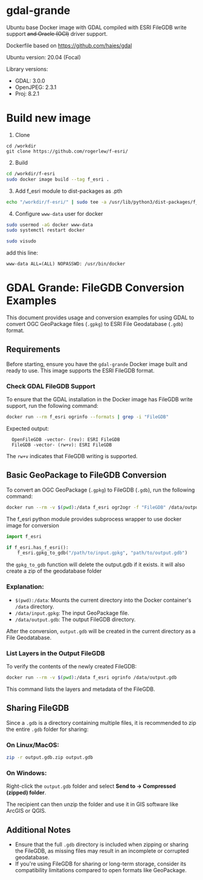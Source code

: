 # gdal-grande

Ubuntu base Docker image with GDAL compiled with ESRI FileGDB write support <strike>and Oracle (OCI)</strike>
driver support.

Dockerfile based on https://github.com/haies/gdal

Ubuntu version: 20.04 (Focal)

Library versions:

- GDAL: 3.0.0
- OpenJPEG: 2.3.1
- Proj: 8.2.1

# Build new image

1. Clone
```
cd /workdir
git clone https://github.com/rogerlew/f-esri/
```

2. Build

```bash
cd /workdir/f-esri
sudo docker image build --tag f_esri .
```

3. Add f_esri module to dist-packages as .pth

```bash
echo "/workdir/f-esri/" | sudo tee -a /usr/lib/python3/dist-packages/f_esri.pth
```

4. Configure `www-data` user for docker

```bash
sudo usermod -aG docker www-data
sudo systemctl restart docker
```

```bash
sudo visudo
```

add this line:

```
www-data ALL=(ALL) NOPASSWD: /usr/bin/docker
```

# GDAL Grande: FileGDB Conversion Examples

This document provides usage and conversion examples for using GDAL to convert OGC GeoPackage files (`.gpkg`) to ESRI File Geodatabase (`.gdb`) format.

## Requirements

Before starting, ensure you have the `gdal-grande` Docker image built and ready to use. This image supports the ESRI FileGDB format.

### Check GDAL FileGDB Support

To ensure that the GDAL installation in the Docker image has FileGDB write support, run the following command:

```bash
docker run --rm f_esri ogrinfo --formats | grep -i "FileGDB"
```

Expected output:

```
  OpenFileGDB -vector- (rov): ESRI FileGDB
  FileGDB -vector- (rw+v): ESRI FileGDB
```

The `rw+v` indicates that FileGDB writing is supported.

## Basic GeoPackage to FileGDB Conversion

To convert an OGC GeoPackage (`.gpkg`) to FileGDB (`.gdb`), run the following command:

```bash
docker run --rm -v $(pwd):/data f_esri ogr2ogr -f "FileGDB" /data/output.gdb /data/input.gpkg
```

The f_esri python module provides subprocess wrapper to use docker image for conversion

```python
import f_esri

if f_esri.has_f_esri():
    f_esri.gpkg_to_gdb("/path/to/input.gpkg", "path/to/output.gdb")
```

the `gpkg_to_gdb` function will delete the output.gdb if it exists. it will also create a zip of the geodatabase folder


### Explanation:
- `$(pwd):/data`: Mounts the current directory into the Docker container's `/data` directory.
- `/data/input.gpkg`: The input GeoPackage file.
- `/data/output.gdb`: The output FileGDB directory.

After the conversion, `output.gdb` will be created in the current directory as a File Geodatabase.

### List Layers in the Output FileGDB

To verify the contents of the newly created FileGDB:

```bash
docker run --rm -v $(pwd):/data f_esri ogrinfo /data/output.gdb
```

This command lists the layers and metadata of the FileGDB.

## Sharing FileGDB

Since a `.gdb` is a directory containing multiple files, it is recommended to zip the entire `.gdb` folder for sharing:

### On Linux/MacOS:
```bash
zip -r output.gdb.zip output.gdb
```

### On Windows:
Right-click the `output.gdb` folder and select **Send to → Compressed (zipped) folder**.

The recipient can then unzip the folder and use it in GIS software like ArcGIS or QGIS.

## Additional Notes

- Ensure that the full `.gdb` directory is included when zipping or sharing the FileGDB, as missing files may result in an incomplete or corrupted geodatabase.
- If you're using FileGDB for sharing or long-term storage, consider its compatibility limitations compared to open formats like GeoPackage.


